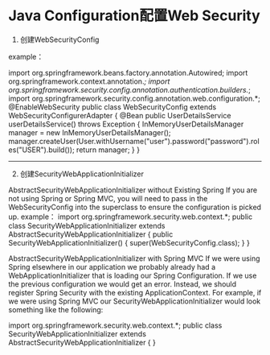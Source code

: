 
# Java Configuration配置Web Security

1.  创建WebSecurityConfig
  
example：
  
import org.springframework.beans.factory.annotation.Autowired;
import org.springframework.context.annotation.*;
import org.springframework.security.config.annotation.authentication.builders.*;
import org.springframework.security.config.annotation.web.configuration.*;
@EnableWebSecurity
public class WebSecurityConfig extends WebSecurityConfigurerAdapter {
 @Bean
 public UserDetailsService userDetailsService() throws Exception {
  InMemoryUserDetailsManager manager = new InMemoryUserDetailsManager();
  manager.createUser(User.withUsername("user").password("password").roles("USER").build());
  return manager;
 }
}

------------------------------------------------------------


2.  创建SecurityWebApplicationInitializer


AbstractSecurityWebApplicationInitializer without Existing Spring
If you are not using Spring or Spring MVC, you will need to pass in the WebSecurityConfig into the
superclass to ensure the configuration is picked up.
example：
import org.springframework.security.web.context.*;
public class SecurityWebApplicationInitializer
 extends AbstractSecurityWebApplicationInitializer {
 public SecurityWebApplicationInitializer() {
  super(WebSecurityConfig.class);
 }
}
  
AbstractSecurityWebApplicationInitializer with Spring MVC
If  we  were  using  Spring  elsewhere  in  our  application  we  probably  already  had  a
WebApplicationInitializer  that  is  loading  our  Spring  Configuration.  If  we  use  the
previous  configuration  we  would  get  an  error.  Instead,  we  should  register  Spring  Security
with  the  existing  ApplicationContext.  For  example,  if  we  were  using  Spring  MVC  our
SecurityWebApplicationInitializer would look something like the following:

import org.springframework.security.web.context.*;
public class SecurityWebApplicationInitializer
 extends AbstractSecurityWebApplicationInitializer {
}



